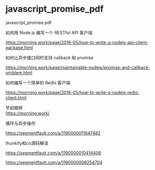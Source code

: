 # javascript_promise_pdf
javascript_promise.pdf

如何用 Node.js 编写一个 RESTful API 客户端

https://morning.work/page/2016-05/how-to-write-a-nodejs-api-client-package.html


如何让异步接口同时支持 callback 和 promise

https://morning.work/page/maintainable-nodejs/promise-and-callback-problem.html


如何编写一个简单的 Redis 客户端

https://morning.work/page/2016-05/how-to-write-a-nodejs-redis-client.html

早起搬砖  
https://morning.work/

循环与异步操作

https://segmentfault.com/a/1190000011647482

thunkify和co源码解读

https://segmentfault.com/a/1190000010414406


https://segmentfault.com/a/1190000008254704
